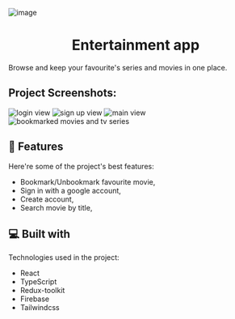 ![image](https://github.com/DomZem/entertainment-app/assets/117444832/2373365c-80e3-4530-8d8e-4f9f101c14db)<h1 align="center" id="title">Entertainment app</h1>

<p id="description">Browse and keep your favourite's series and movies in one place.</p>

<h2>Project Screenshots:</h2>

<span>
<img src="https://i.imgur.com/eJeSkG5.png" alt="login view" />
<img src="https://i.imgur.com/yKWdzHU.png" alt="sign up view" />
<img src="https://i.imgur.com/1toYVkv.jpeg" alt="main view" />
<img src="https://i.imgur.com/NokUZxj.png" alt="bookmarked movies and tv series" />
</span>

<h2>🧐 Features</h2>

Here're some of the project's best features:

- Bookmark/Unbookmark favourite movie,
- Sign in with a google account,
- Create account,
- Search movie by title,

<h2>💻 Built with</h2>

Technologies used in the project:

- React
- TypeScript
- Redux-toolkit
- Firebase
- Tailwindcss

